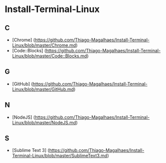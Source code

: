 # Install-Terminal-Linux


## C
* [Chrome] (https://github.com/Thiago-Magalhaes/Install-Terminal-Linux/blob/master/Chrome.md)
* [Code::Blocks] (https://github.com/Thiago-Magalhaes/Install-Terminal-Linux/blob/master/Code::Blocks.md)


## G
* [GitHub] (https://github.com/Thiago-Magalhaes/Install-Terminal-Linux/blob/master/GitHub.md)


## N
* [NodeJS] (https://github.com/Thiago-Magalhaes/Install-Terminal-Linux/blob/master/NodeJS.md)


## S
* [Sublime Text 3] (https://github.com/Thiago-Magalhaes/Install-Terminal-Linux/blob/master/SublimeText3.md)